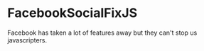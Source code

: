 # FacebookSocialFixJS
Facebook has taken a lot of features away but they can't stop us javascripters.
